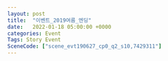 ```yaml
---
layout: post
title:  "이벤트_2019여름_엔딩"
date:   2022-01-18 05:00:00 +0000
categories: Event
Tags: Story Event
SceneCode: ["scene_evt190627_cp0_q2_s10,7429311"]
---
```

